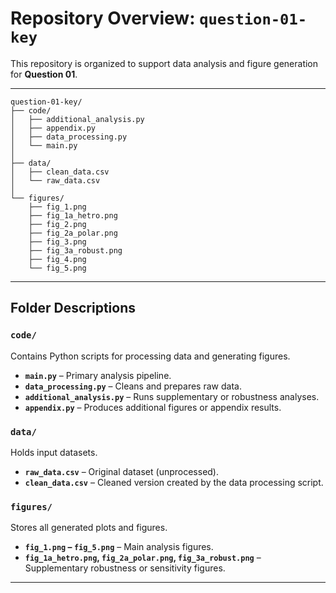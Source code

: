 # Repository Overview: `question-01-key`

This repository is organized to support data analysis and figure generation for **Question 01**. 

---

```
question-01-key/
├── code/
│   ├── additional_analysis.py
│   ├── appendix.py
│   ├── data_processing.py
│   └── main.py
│
├── data/
│   ├── clean_data.csv
│   └── raw_data.csv
│
└── figures/
    ├── fig_1.png
    ├── fig_1a_hetro.png
    ├── fig_2.png
    ├── fig_2a_polar.png
    ├── fig_3.png
    ├── fig_3a_robust.png
    ├── fig_4.png
    └── fig_5.png
```

---

## Folder Descriptions

### `code/`
Contains Python scripts for processing data and generating figures.

- **`main.py`** – Primary analysis pipeline.  
- **`data_processing.py`** – Cleans and prepares raw data.  
- **`additional_analysis.py`** – Runs supplementary or robustness analyses.  
- **`appendix.py`** – Produces additional figures or appendix results.

### `data/`
Holds input datasets.

- **`raw_data.csv`** – Original dataset (unprocessed).  
- **`clean_data.csv`** – Cleaned version created by the data processing script.

### `figures/`
Stores all generated plots and figures.

- **`fig_1.png` – `fig_5.png`** – Main analysis figures.  
- **`fig_1a_hetro.png`, `fig_2a_polar.png`, `fig_3a_robust.png`** – Supplementary robustness or sensitivity figures.

---

